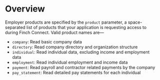# Overview

Employer products are specified by the `product` parameter, a space-separated list of products that your application is requesting access to during Finch Connect. Valid product names are—
* `company`: Read basic company data
* `directory`:  Read company directory and organization structure
* `individual`: Read individual data, excluding income and employment data
* `employment`: Read individual employment and income data
* `payment`: Read payroll and contractor related payments by the company
* `pay_statement`: Read detailed pay statements for each individual